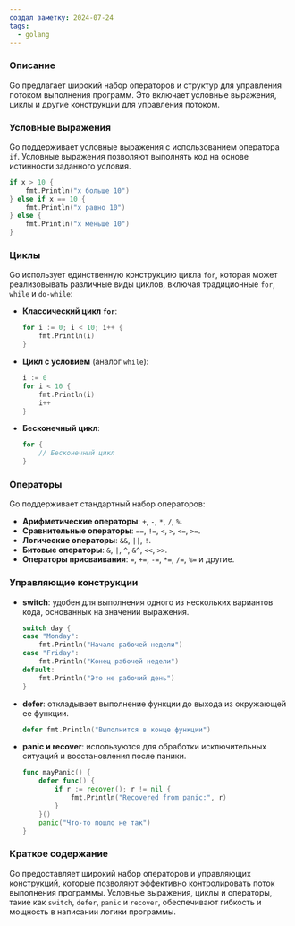 ```yaml
---
создал заметку: 2024-07-24
tags:
  - golang
---
```

### Описание
Go предлагает широкий набор операторов и структур для управления потоком выполнения программ. Это включает условные выражения, циклы и другие конструкции для управления потоком.

### Условные выражения

Go поддерживает условные выражения с использованием оператора `if`. Условные выражения позволяют выполнять код на основе истинности заданного условия.
```go
if x > 10 {
    fmt.Println("x больше 10")
} else if x == 10 {
    fmt.Println("x равно 10")
} else {
    fmt.Println("x меньше 10")
}
```

### Циклы

Go использует единственную конструкцию цикла `for`, которая может реализовывать различные виды циклов, включая традиционные `for`, `while` и `do-while`:
- **Классический цикл `for`**:
  ```go
  for i := 0; i < 10; i++ {
      fmt.Println(i)
  }
  ```
- **Цикл с условием** (аналог `while`):
  ```go
  i := 0
  for i < 10 {
      fmt.Println(i)
      i++
  }
  ```
- **Бесконечный цикл**:
  ```go
  for {
      // Бесконечный цикл
  }
  ```

### Операторы

Go поддерживает стандартный набор операторов:
- **Арифметические операторы**: `+`, `-`, `*`, `/`, `%`.
- **Сравнительные операторы**: `==`, `!=`, `<`, `>`, `<=`, `>=`.
- **Логические операторы**: `&&`, `||`, `!`.
- **Битовые операторы**: `&`, `|`, `^`, `&^`, `<<`, `>>`.
- **Операторы присваивания**: `=`, `+=`, `-=`, `*=`, `/=`, `%=` и другие.

### Управляющие конструкции

- **switch**: удобен для выполнения одного из нескольких вариантов кода, основанных на значении выражения.
  ```go
  switch day {
  case "Monday":
      fmt.Println("Начало рабочей недели")
  case "Friday":
      fmt.Println("Конец рабочей недели")
  default:
      fmt.Println("Это не рабочий день")
  }
  ```
- **defer**: откладывает выполнение функции до выхода из окружающей ее функции.
  ```go
  defer fmt.Println("Выполнится в конце функции")
  ```
- **panic и recover**: используются для обработки исключительных ситуаций и восстановления после паники.
  ```go
  func mayPanic() {
      defer func() {
          if r := recover(); r != nil {
              fmt.Println("Recovered from panic:", r)
          }
      }()
      panic("Что-то пошло не так")
  }
  ```

### Краткое содержание

Go предоставляет широкий набор операторов и управляющих конструкций, которые позволяют эффективно контролировать поток выполнения программы. Условные выражения, циклы и операторы, такие как `switch`, `defer`, `panic` и `recover`, обеспечивают гибкость и мощность в написании логики программы.
